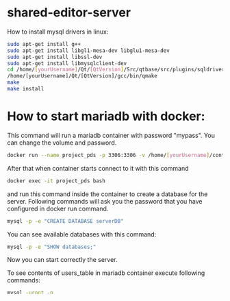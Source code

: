 # shared-editor-server
How to install mysql drivers in linux:

```bash
sudo apt-get install g++
sudo apt-get install libgl1-mesa-dev libglu1-mesa-dev
sudo apt-get install libssl-dev
sudo apt-get install libmysqlclient-dev
cd /home/[yourUsername]/Qt/[QtVersion]/Src/qtbase/src/plugins/sqldrivers/mysql
/home/[yourUsername]/Qt/[QtVersion]/gcc/bin/qmake
make
make install
```
# How to start mariadb with docker:

This command will run a mariadb container with password "mypass". You can change the volume and password.

```bash
docker run --name project_pds -p 3306:3306 -v /home/[yourUsername]/container_volume/projectPDS:/var/lib/mysql -e MYSQL_ROOT_PASSWORD=mypass -d mariadb 
```

After that when container starts connect to it with this command

```bash
docker exec -it project_pds bash
```

and run this command inside the container to create a database for the server.
Following commands will ask you the password that you have configured in docker run command.
```bash
mysql -p -e "CREATE DATABASE serverDB"
```
You can see available databases with this command:

```bash
mysql -p -e "SHOW databases;"
```
Now you can start correctly the server.



To see contents of users_table in mariadb container
execute following commands:

```bash
mysql -uroot -p
use serverDB;
Select* from users_table;
```